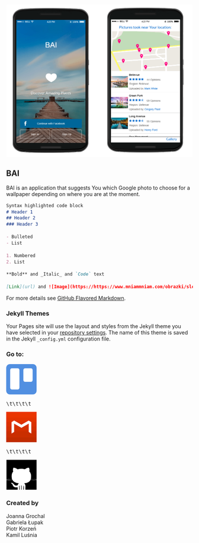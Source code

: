 ![Image](https://github.com/lusniak/bai/blob/master/docs/bai_page2.png?raw=true)

## BAI

BAI is an application that suggests You which Google photo to choose for a wallpaper depending on where you are at the moment.

```markdown
Syntax highlighted code block
# Header 1
## Header 2
### Header 3

- Bulleted
- List

1. Numbered
2. List

**Bold** and _Italic_ and `Code` text

[Link](url) and ![Image](https://https://www.mniammniam.com/obrazki/sledz_chlopsku.jpg)
```

For more details see [GitHub Flavored Markdown](https://guides.github.com/features/mastering-markdown/).

### Jekyll Themes

Your Pages site will use the layout and styles from the Jekyll theme you have selected in your [repository settings](https://github.com/programming-liftoff/hello-world/settings). The name of this theme is saved in the Jekyll `_config.yml` configuration file.
### Go to:

<a href="https://trello.com/baiprojekt1"><img src="trellosquare.png" style="width:82px; height:82px" title="Trello" alt="Trello"></a><pre>\t\t\t\t</pre>
<a href="https://trello.com/baiprojekt1"><img src="mockplussquare.png" style="width:82px; height:82px" title="Mockplus" alt="Mockplus"></a><pre>\t\t\t\t</pre>
<a href="https://trello.com/baiprojekt1"><img src="githubsquare.png" style="width:82px; height:82px" title="Github" alt="Github"></a>



### Created by

Joanna Grochal<br/>
Gabriela Łupak<br/>
Piotr Korzeń<br/>
Kamil Luśnia
